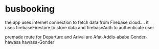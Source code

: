 # busbooking

the app uses internet connection to fetch data from Firebase cloud.... it uses firebaseFirestore to store data and firebaseAuth to authenticate user

premade route for Departure and Arival are Afat-Addis-ababa Gonder-hawasa hawasa-Gonder
